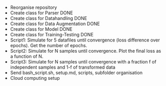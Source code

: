 - Reorganise repository
- Create class for Parser
DONE
- Create class for Datahandling
DONE
- Create class for Data Augmentation
DONE
- Create class for Model
DONE
- Create class for Training-Testing
DONE
- Script1: Simulate for 5 datafiles until convergence (loss difference over epochs). Get the number of epochs.
- Script2: Simulate for N samples until convergence. Plot the final loss as a function of N.
- Script3: Simulate for N samples until convergence with a fraction f of independent samples and 1-f of transformed data
- Send bash_script.sh, setup.md, scripts, subfolder organisation
- Cloud computing setup 
